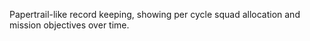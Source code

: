 Papertrail-like record keeping, showing per cycle squad allocation and
mission objectives over time.